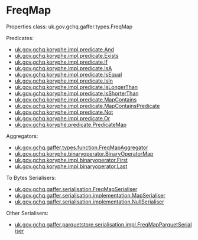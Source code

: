 # FreqMap

Properties class: uk.gov.gchq.gaffer.types.FreqMap


Predicates:

- [uk.gov.gchq.koryphe.impl.predicate.And](ref://../../../javadoc/koryphe/uk/gov/gchq/koryphe/impl/predicate/And.html)
- [uk.gov.gchq.koryphe.impl.predicate.Exists](ref://../../../javadoc/koryphe/uk/gov/gchq/koryphe/impl/predicate/Exists.html)
- [uk.gov.gchq.koryphe.impl.predicate.If](ref://../../../javadoc/koryphe/uk/gov/gchq/koryphe/impl/predicate/If.html)
- [uk.gov.gchq.koryphe.impl.predicate.IsA](ref://../../../javadoc/koryphe/uk/gov/gchq/koryphe/impl/predicate/IsA.html)
- [uk.gov.gchq.koryphe.impl.predicate.IsEqual](ref://../../../javadoc/koryphe/uk/gov/gchq/koryphe/impl/predicate/IsEqual.html)
- [uk.gov.gchq.koryphe.impl.predicate.IsIn](ref://../../../javadoc/koryphe/uk/gov/gchq/koryphe/impl/predicate/IsIn.html)
- [uk.gov.gchq.koryphe.impl.predicate.IsLongerThan](ref://../../../javadoc/koryphe/uk/gov/gchq/koryphe/impl/predicate/IsLongerThan.html)
- [uk.gov.gchq.koryphe.impl.predicate.IsShorterThan](ref://../../../javadoc/koryphe/uk/gov/gchq/koryphe/impl/predicate/IsShorterThan.html)
- [uk.gov.gchq.koryphe.impl.predicate.MapContains](ref://../../../javadoc/koryphe/uk/gov/gchq/koryphe/impl/predicate/MapContains.html)
- [uk.gov.gchq.koryphe.impl.predicate.MapContainsPredicate](ref://../../../javadoc/koryphe/uk/gov/gchq/koryphe/impl/predicate/MapContainsPredicate.html)
- [uk.gov.gchq.koryphe.impl.predicate.Not](ref://../../../javadoc/koryphe/uk/gov/gchq/koryphe/impl/predicate/Not.html)
- [uk.gov.gchq.koryphe.impl.predicate.Or](ref://../../../javadoc/koryphe/uk/gov/gchq/koryphe/impl/predicate/Or.html)
- [uk.gov.gchq.koryphe.predicate.PredicateMap](ref://../../../javadoc/koryphe/uk/gov/gchq/koryphe/predicate/PredicateMap.html)


Aggregators:

- [uk.gov.gchq.gaffer.types.function.FreqMapAggregator](ref://../../../javadoc/gaffer/uk/gov/gchq/gaffer/types/function/FreqMapAggregator.html)
- [uk.gov.gchq.koryphe.binaryoperator.BinaryOperatorMap](ref://../../../javadoc/koryphe/uk/gov/gchq/koryphe/binaryoperator/BinaryOperatorMap.html)
- [uk.gov.gchq.koryphe.impl.binaryoperator.First](ref://../../../javadoc/koryphe/uk/gov/gchq/koryphe/impl/binaryoperator/First.html)
- [uk.gov.gchq.koryphe.impl.binaryoperator.Last](ref://../../../javadoc/koryphe/uk/gov/gchq/koryphe/impl/binaryoperator/Last.html)


To Bytes Serialisers:

- [uk.gov.gchq.gaffer.serialisation.FreqMapSerialiser](ref://../../../javadoc/gaffer/uk/gov/gchq/gaffer/serialisation/FreqMapSerialiser.html)
- [uk.gov.gchq.gaffer.serialisation.implementation.MapSerialiser](ref://../../../javadoc/gaffer/uk/gov/gchq/gaffer/serialisation/implementation/MapSerialiser.html)
- [uk.gov.gchq.gaffer.serialisation.implementation.NullSerialiser](ref://../../../javadoc/gaffer/uk/gov/gchq/gaffer/serialisation/implementation/NullSerialiser.html)

Other Serialisers:

- [uk.gov.gchq.gaffer.parquetstore.serialisation.impl.FreqMapParquetSerialiser](ref://../../../javadoc/gaffer/uk/gov/gchq/gaffer/parquetstore/serialisation/impl/FreqMapParquetSerialiser.html)

